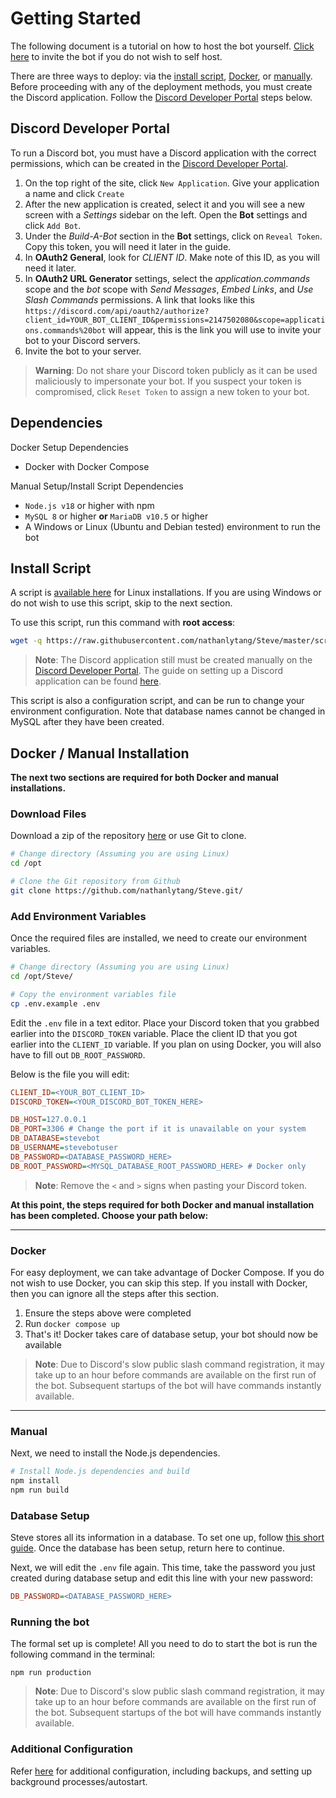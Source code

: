 # Getting Started

The following document is a tutorial on how to host the bot yourself.  [Click here](https://discord.com/oauth2/authorize?client_id=773117222380896276&permissions=2147502080&scope=applications.commands%20bot) to invite the bot if you do not wish to self host.

There are three ways to deploy: via the [install script](#install-script), [Docker](#docker--manual-installation), or [manually](#docker--manual-installation).  Before proceeding with any of the deployment methods, you must create the Discord application.  Follow the [Discord Developer Portal](#discord-developer-portal) steps below.

## Discord Developer Portal
To run a Discord bot, you must have a Discord application with the correct permissions, which can be created in the [Discord Developer Portal](https://discord.com/developers/applications).
1. On the top right of the site, click `New Application`.  Give your application a name and click `Create`
2. After the new application is created, select it and you will see a new screen with a *Settings* sidebar on the left. Open the **Bot** settings and click `Add Bot`.
3. Under the *Build-A-Bot* section in the **Bot** settings, click on `Reveal Token`.  Copy this token, you will need it later in the guide.
4. In **OAuth2 General**, look for *CLIENT ID*.  Make note of this ID, as you will need it later.
5. In **OAuth2 URL Generator** settings, select the *application.commands* scope and the *bot* scope with *Send Messages*, *Embed Links*, and *Use Slash Commands* permissions. A link that looks like this `https://discord.com/api/oauth2/authorize?client_id=YOUR_BOT_CLIENT_ID&permissions=2147502080&scope=applications.commands%20bot` will appear, this is the link you will use to invite your bot to your Discord servers.
6. Invite the bot to your server.

> **Warning**:
> Do not share your Discord token publicly as it can be used maliciously to impersonate your bot.  If you suspect your token is compromised, click `Reset Token` to assign a new token to your bot.

## Dependencies
Docker Setup Dependencies
* Docker with Docker Compose

Manual Setup/Install Script Dependencies
* `Node.js v18` or higher with npm
* `MySQL 8` or higher **or** `MariaDB v10.5` or higher
* A Windows or Linux (Ubuntu and Debian tested) environment to run the bot

## Install Script
A script is [available here](https://raw.githubusercontent.com/nathanlytang/Steve/master/scripts/setup.sh) for Linux installations.  If you are using Windows or do not wish to use this script, skip to the next section.

To use this script, run this command with **root access**:
```bash
wget -q https://raw.githubusercontent.com/nathanlytang/Steve/master/scripts/setup.sh && sudo ./setup.sh
```
> **Note**:
> The Discord application still must be created manually on the [Discord Developer Portal](https://discord.com/developers/applications). The guide on setting up a Discord application can be found [here](#discord-developer-portal).

This script is also a configuration script, and can be run to change your environment configuration.  Note that database names cannot be changed in MySQL after they have been created. 

## Docker / Manual Installation

**The next two sections are required for both Docker and manual installations.**

### Download Files
Download a zip of the repository [here](https://github.com/nathanlytang/Steve/archive/master.zip) or use Git to clone.
```bash
# Change directory (Assuming you are using Linux)
cd /opt

# Clone the Git repository from Github
git clone https://github.com/nathanlytang/Steve.git/
```
### Add Environment Variables
Once the required files are installed, we need to create our environment variables.
```bash
# Change directory (Assuming you are using Linux)
cd /opt/Steve/

# Copy the environment variables file
cp .env.example .env
```

Edit the `.env` file in a text editor.  Place your Discord token that you grabbed earlier into the `DISCORD_TOKEN` variable.  Place the client ID that you got earlier into the `CLIENT_ID` variable. If you plan on using Docker, you will also have to fill out `DB_ROOT_PASSWORD`.

Below is the file you will edit:
```ini
CLIENT_ID=<YOUR_BOT_CLIENT_ID>
DISCORD_TOKEN=<YOUR_DISCORD_BOT_TOKEN_HERE>

DB_HOST=127.0.0.1
DB_PORT=3306 # Change the port if it is unavailable on your system
DB_DATABASE=stevebot
DB_USERNAME=stevebotuser
DB_PASSWORD=<DATABASE_PASSWORD_HERE>
DB_ROOT_PASSWORD=<MYSQL_DATABASE_ROOT_PASSWORD_HERE> # Docker only
```
> **Note**:
> Remove the `<` and `>` signs when pasting your Discord token.

**At this point, the steps required for both Docker and manual installation has been completed.  Choose your path below:**

---

### Docker
For easy deployment, we can take advantage of Docker Compose. If you do not wish to use Docker, you can skip this step.  If you install with Docker, then you can ignore all the steps after this section.

1. Ensure the steps above were completed
2. Run `docker compose up`
3. That's it!  Docker takes care of database setup, your bot should now be available

> **Note**:
> Due to Discord's slow public slash command registration, it may take up to an hour before commands are available on the first run of the bot.  Subsequent startups of the bot will have commands instantly available.

---

### Manual
Next, we need to install the Node.js dependencies.
```bash
# Install Node.js dependencies and build
npm install
npm run build
```

### Database Setup
Steve stores all its information in a database. To set one up, follow [this short guide](db_setup.md).  Once the database has been setup, return here to continue.

Next, we will edit the `.env` file again.  This time, take the password you just created during database setup and edit this line with your new password:
```ini
DB_PASSWORD=<DATABASE_PASSWORD_HERE>
```

### Running the bot
The formal set up is complete!  All you need to do to start the bot is run the following command in the terminal:
```
npm run production
```

> **Note**:
> Due to Discord's slow public slash command registration, it may take up to an hour before commands are available on the first run of the bot.  Subsequent startups of the bot will have commands instantly available.

### Additional Configuration
Refer [here](additional_configuration.md) for additional configuration, including backups, and setting up background processes/autostart.